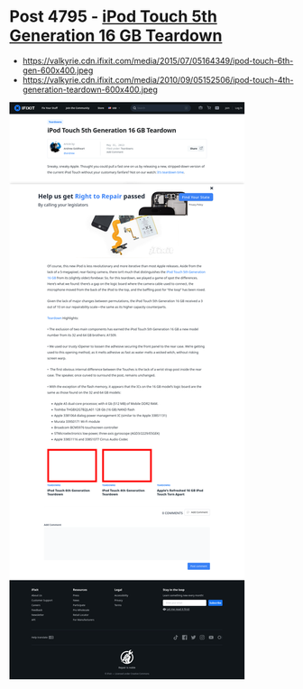 # Post 4795 - [iPod Touch 5th Generation 16 GB Teardown](https://www.ifixit.com/News/4795/ipod-touch-5th-generation-16-gb-teardown)

- https://valkyrie.cdn.ifixit.com/media/2015/07/05164349/ipod-touch-6th-gen-600x400.jpeg
- https://valkyrie.cdn.ifixit.com/media/2010/09/05152506/ipod-touch-4th-generation-teardown-600x400.jpeg

![screencap](screenshots/9fd94047-9cd0-4354-923f-9ec6efb9281d.png)

